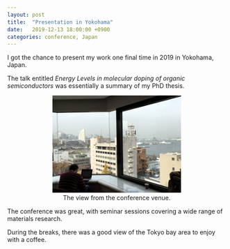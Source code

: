 ```yaml
---
layout: post
title:  "Presentation in Yokohama"
date:   2019-12-13 18:00:00 +0900
categories: conference, Japan
---
```


I got the chance to present my work one final time in 2019 in Yokohama, Japan.

The talk entitled <em>Energy Levels in molecular doping of organic semiconductors</em> was essentially a summary of my PhD thesis.
<center>
  <figure>
    <img src="/assets/imgs/ross-warren-Yokohama-Japan.jpg" alt="Tokyo Bay Japan" style="width:70%">
    <figcaption>
      The view from the conference venue.
    </figcaption>
  </figure> 
</center>

The conference was great, with seminar sessions covering a wide range of materials research.

During the breaks, there was a good view of the Tokyo bay area to enjoy with a coffee.